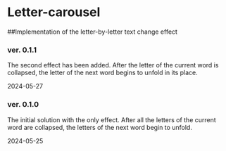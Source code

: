 # Letter-carousel
##Implementation of the letter-by-letter text change effect

### ver. 0.1.1
The second effect has been added.
After the letter of the current word is collapsed, the letter of the next word begins to unfold in its place.

2024-05-27

### ver. 0.1.0
The initial solution with the only effect.
After all the letters of the current word are collapsed, the letters of the next word begin to unfold.

2024-05-25
